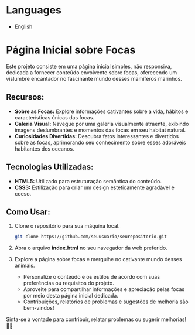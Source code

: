 # Languages
- [English](https://github.com/gabrielcamarate/landingpage-SealWorld/main/PT-BR-README.md)

# Página Inicial sobre Focas
Este projeto consiste em uma página inicial simples, não responsiva, dedicada a fornecer conteúdo envolvente sobre focas, oferecendo um vislumbre encantador no fascinante mundo desses mamíferos marinhos.

## Recursos:
- **Sobre as Focas:** Explore informações cativantes sobre a vida, hábitos e características únicas das focas.
- **Galeria Visual:** Navegue por uma galeria visualmente atraente, exibindo imagens deslumbrantes e momentos das focas em seu habitat natural.
- **Curiosidades Divertidas:** Descubra fatos interessantes e divertidos sobre as focas, aprimorando seu conhecimento sobre esses adoráveis habitantes dos oceanos.

## Tecnologias Utilizadas:
- **HTML5:** Utilizado para estruturação semântica do conteúdo.
- **CSS3:** Estilização para criar um design esteticamente agradável e coeso.

## Como Usar:
1. Clone o repositório para sua máquina local.

    ```bash
   git clone https://github.com/seuusuario/seurepositorio.git
    ```

2. Abra o arquivo **index.html** no seu navegador da web preferido.
3. Explore a página sobre focas e mergulhe no cativante mundo desses animais.

   - Personalize o conteúdo e os estilos de acordo com suas preferências ou requisitos do projeto.
   - Aproveite para compartilhar informações e apreciação pelas focas por meio desta página inicial dedicada.
   - Contribuições, relatórios de problemas e sugestões de melhoria são bem-vindos!

Sinta-se à vontade para contribuir, relatar problemas ou sugerir melhorias! 🌊✨
